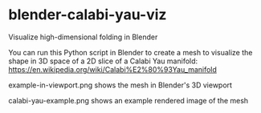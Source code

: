 # blender-calabi-yau-viz
Visualize high-dimensional folding in Blender

You can run this Python script in Blender to create a mesh to visualize the shape in 3D space of a 2D slice of a Calabi Yau manifold:
https://en.wikipedia.org/wiki/Calabi%E2%80%93Yau_manifold

example-in-viewport.png
shows the mesh in Blender's 3D viewport

calabi-yau-example.png
shows an example rendered image of the mesh
